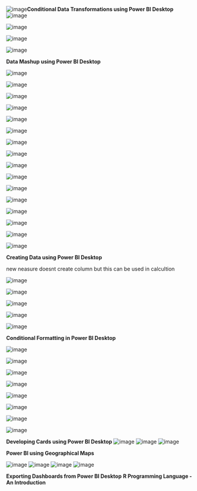 ![image](https://github.com/princit/Data_Analysis_and_Bussiness_Intelligence/assets/29123911/1b01b029-dddf-410c-803c-8cb1f4c28ec4)**Conditional Data Transformations using Power BI Desktop**
![image](https://github.com/princit/Data_Analysis_and_Bussiness_Intelligence/assets/29123911/9f2c7375-81b3-40bb-a1d5-5aa4c0ecf802)

![image](https://github.com/princit/Data_Analysis_and_Bussiness_Intelligence/assets/29123911/5c9715e0-053e-4006-a024-04b81a9819c7)

![image](https://github.com/princit/Data_Analysis_and_Bussiness_Intelligence/assets/29123911/f43511de-4e6f-4daa-aa34-b12e9adb2aaf)

![image](https://github.com/princit/Data_Analysis_and_Bussiness_Intelligence/assets/29123911/c4ab1021-2308-4b51-ba98-4ce832109667)

**Data Mashup using Power BI Desktop**

![image](https://github.com/princit/Data_Analysis_and_Bussiness_Intelligence/assets/29123911/59bd2250-4b26-4e1d-844a-3d2750d709e9)

![image](https://github.com/princit/Data_Analysis_and_Bussiness_Intelligence/assets/29123911/2d7e9242-df56-4d2a-9c98-1daf6126fc5f)

![image](https://github.com/princit/Data_Analysis_and_Bussiness_Intelligence/assets/29123911/badb84f7-a6ea-40ba-b444-1ec6c29e6391)

![image](https://github.com/princit/Data_Analysis_and_Bussiness_Intelligence/assets/29123911/4f5c133e-38ce-47a1-b8a7-df91046ed801)

![image](https://github.com/princit/Data_Analysis_and_Bussiness_Intelligence/assets/29123911/c957f256-8406-4c18-a028-4c3cb1959bb9)

![image](https://github.com/princit/Data_Analysis_and_Bussiness_Intelligence/assets/29123911/6b8640c8-eaf5-4dc1-a8d1-dde159b26b52)

![image](https://github.com/princit/Data_Analysis_and_Bussiness_Intelligence/assets/29123911/5a8a136b-441a-455a-9a07-7fc95fcbc298)

![image](https://github.com/princit/Data_Analysis_and_Bussiness_Intelligence/assets/29123911/c6778156-d878-484d-9311-08fd3e03da66)

![image](https://github.com/princit/Data_Analysis_and_Bussiness_Intelligence/assets/29123911/d01d47cb-c710-4c9d-b6e7-d0c959e20596)

![image](https://github.com/princit/Data_Analysis_and_Bussiness_Intelligence/assets/29123911/bb4da048-ab6e-4b9a-97c3-f3bc7076fbe9)

![image](https://github.com/princit/Data_Analysis_and_Bussiness_Intelligence/assets/29123911/f26c4504-3499-47c2-8b11-8376ec3dad48)

![image](https://github.com/princit/Data_Analysis_and_Bussiness_Intelligence/assets/29123911/180e0c8e-2cca-4d70-a2ff-4b94c0e2245d)

![image](https://github.com/princit/Data_Analysis_and_Bussiness_Intelligence/assets/29123911/8af9700d-646b-44ca-88cc-90ab988d50b8)

![image](https://github.com/princit/Data_Analysis_and_Bussiness_Intelligence/assets/29123911/a19b0177-2e69-4dbe-aec6-34a17f2f8598)

![image](https://github.com/princit/Data_Analysis_and_Bussiness_Intelligence/assets/29123911/a734d7a2-ebd3-49ee-9591-bc2c653ef8b8)

![image](https://github.com/princit/Data_Analysis_and_Bussiness_Intelligence/assets/29123911/46e58332-41ae-4d60-893b-ec959b869f99)

**Creating Data using Power BI Desktop**

new neasure doesnt create column but this can be used in calcultion

![image](https://github.com/princit/Data_Analysis_and_Bussiness_Intelligence/assets/29123911/79ac21ff-a539-4ce9-affa-737d15bb7ccc)

![image](https://github.com/princit/Data_Analysis_and_Bussiness_Intelligence/assets/29123911/48c3528a-2f1a-432f-a282-30ebcb946211)

![image](https://github.com/princit/Data_Analysis_and_Bussiness_Intelligence/assets/29123911/a6d4fc32-3555-4851-b987-cdf6137844bd)

![image](https://github.com/princit/Data_Analysis_and_Bussiness_Intelligence/assets/29123911/3dbcb782-35ba-4d5d-b2ab-a12fe19d64dc)

![image](https://github.com/princit/Data_Analysis_and_Bussiness_Intelligence/assets/29123911/283a0b0c-ffc5-40a7-9857-ca3b96f96c7a)

**Conditional Formatting in Power BI Desktop**

![image](https://github.com/princit/Data_Analysis_and_Bussiness_Intelligence/assets/29123911/14d34b15-e284-4b0b-8756-01a46dd72b08)

![image](https://github.com/princit/Data_Analysis_and_Bussiness_Intelligence/assets/29123911/496a94c9-eee4-4fe7-a446-13027d9039a5)

![image](https://github.com/princit/Data_Analysis_and_Bussiness_Intelligence/assets/29123911/682e5b77-bcc9-4d3a-9875-ff97a40e56d1)

![image](https://github.com/princit/Data_Analysis_and_Bussiness_Intelligence/assets/29123911/84872494-1ea3-4998-adb3-beb52bae80d4)

![image](https://github.com/princit/Data_Analysis_and_Bussiness_Intelligence/assets/29123911/3d9c2f15-4c1e-4153-9da4-2bb17c1a05dd)

![image](https://github.com/princit/Data_Analysis_and_Bussiness_Intelligence/assets/29123911/d5342f63-d888-48cd-bf73-76884e2ada01)

![image](https://github.com/princit/Data_Analysis_and_Bussiness_Intelligence/assets/29123911/48825a77-278e-4541-b245-ee46b4cbbc5c)

![image](https://github.com/princit/Data_Analysis_and_Bussiness_Intelligence/assets/29123911/436836b3-1ffb-4895-b7f0-551411c3c83b)


**Developing Cards using Power BI Desktop**
![image](https://github.com/princit/Data_Analysis_and_Bussiness_Intelligence/assets/29123911/2592d1d9-7372-40a0-b387-911e8382a6d3)
![image](https://github.com/princit/Data_Analysis_and_Bussiness_Intelligence/assets/29123911/7a0f63a6-1a45-47dd-818a-9bc931f93851)
![image](https://github.com/princit/Data_Analysis_and_Bussiness_Intelligence/assets/29123911/80c7c499-b49f-43b6-a9d9-8444a4e271c2)

 **Power BI using Geographical Maps**

![image](https://github.com/princit/Data_Analysis_and_Bussiness_Intelligence/assets/29123911/ac87a984-f7cb-425d-8a2b-0a8bfd02e4bd)
![image](https://github.com/princit/Data_Analysis_and_Bussiness_Intelligence/assets/29123911/0de9a8b7-69b9-4fdb-b8e3-2c50220f3a3c)
![image](https://github.com/princit/Data_Analysis_and_Bussiness_Intelligence/assets/29123911/50e976b2-df01-434f-b287-a33b33b749ed)
![image](https://github.com/princit/Data_Analysis_and_Bussiness_Intelligence/assets/29123911/a153bc54-a2e9-4198-b959-f29dbbc4f0eb)

**Exporting Dashboards from Power BI Desktop**
 **R Programming Language - An Introduction**



